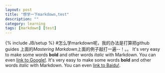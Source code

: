 ```yaml
---
layout: post
title: "想学一下markdown,test"
description: ""
category: learning
tags: [markdown] [test]
---
```

{% include JB/setup %}
#怎么学markdown呢，我的办法是打算把github guides 上面的*Mastering Markdown*上面的例子敲打一遍--！。。
It's very easy to make some words **bold** and other words *italic* with Markdown. You can even [link to Google!](http://google.com).
It's very easy to make some words **bold** and other words *italic* with Markdown. You can even [link to Baidu!](http://www.baidu.com).
